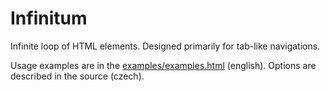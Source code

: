 # Infinitum
Infinite loop of HTML elements. Designed primarily for tab-like navigations. 

Usage examples are in the [examples/examples.html](https://michaljerabek.github.io/Infinitum/examples/examples.html) (english). Options are described in the source (czech).
